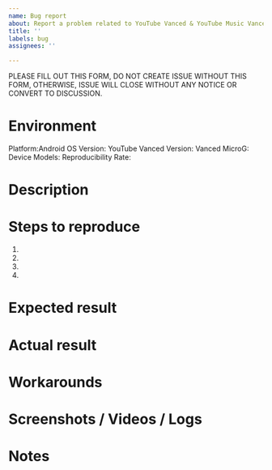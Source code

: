 ```yaml
---
name: Bug report
about: Report a problem related to YouTube Vanced & YouTube Music Vanced root variant
title: ''
labels: bug
assignees: ''

---
```


PLEASE FILL OUT THIS FORM, DO NOT CREATE ISSUE WITHOUT THIS FORM, OTHERWISE, ISSUE WILL CLOSE WITHOUT ANY NOTICE OR CONVERT TO DISCUSSION.

Environment
===========
Platform:Android
OS Version:
YouTube Vanced Version:
Vanced MicroG:
Device Models:
Reproducibility Rate:

Description
===========


Steps to reproduce
==================
1.
2.
3.
4.


Expected result
===============


Actual result
=============


Workarounds
===========


Screenshots / Videos / Logs
===========================


Notes
=====


